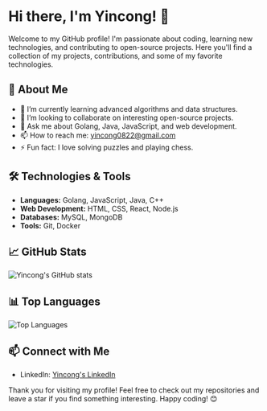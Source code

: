 # Hi there, I'm Yincong! 👋

Welcome to my GitHub profile! I'm passionate about coding, learning new technologies, and contributing to open-source projects. Here you'll find a collection of my projects, contributions, and some of my favorite technologies.

## 🚀 About Me

- 🌱 I’m currently learning advanced algorithms and data structures.
- 👯 I’m looking to collaborate on interesting open-source projects.
- 💬 Ask me about Golang, Java, JavaScript, and web development.
- 📫 How to reach me: [yincong0822@gmail.com](mailto:yincong0822@gmail.com)
- ⚡ Fun fact: I love solving puzzles and playing chess.

## 🛠️ Technologies & Tools

- **Languages:** Golang, JavaScript, Java, C++
- **Web Development:** HTML, CSS, React, Node.js
- **Databases:** MySQL, MongoDB
- **Tools:** Git, Docker

## 📈 GitHub Stats

![Yincong's GitHub stats](https://github-readme-stats.vercel.app/api?username=yincongcyincong&show_icons=true&theme=radical)

## 📊 Top Languages

![Top Languages](https://github-readme-stats.vercel.app/api/top-langs/?username=yincongcyincong&layout=compact&theme=radical)

## 📫 Connect with Me

- LinkedIn: [Yincong's LinkedIn](https://www.linkedin.com/in/jack-yin0822/)

Thank you for visiting my profile! Feel free to check out my repositories and leave a star if you find something interesting. Happy coding! 😊
